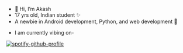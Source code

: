 - 👋 Hi, I’m Akash
- 17 yrs old, Indian student ✨
- A newbie in Android development, Python, and web development 🐣

* I am currently vibing on-

[![spotify-github-profile](https://spotify-github-profile.vercel.app/api/view?uid=tfp7y4a2d9onqyo0od5f6r4jb&cover_image=true&theme=novatorem&bar_color=53b14f&bar_color_cover=true)](https://spotify-github-profile.vercel.app/api/view?uid=tfp7y4a2d9onqyo0od5f6r4jb&redirect=true)
